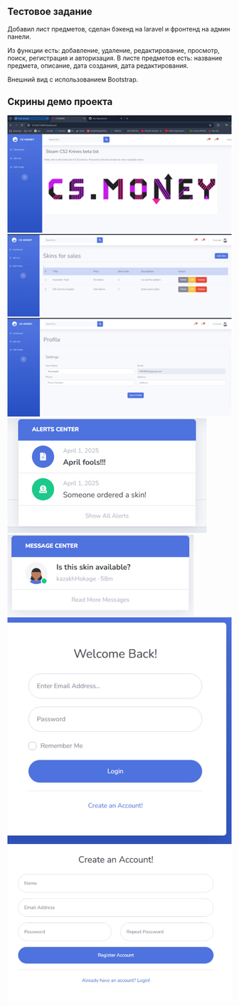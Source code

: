 

## Тестовое задание

Добавил лист предметов, сделан бэкенд на laravel и фронтенд на админ панели.

Из функции есть: добавление, удаление, редактирование, просмотр, поиск, регистрация и авторизация.
В листе предметов есть: название предмета, описание, дата создания, дата редактирования.

Внешний вид с использованием Bootstrap.


## Скрины демо проекта
![1](img/1.png)
![2](img/2.jpg)
![3](img/3.jpg)
![4](img/4.jpg)
![5](img/5.jpg)
![6](img/6.jpg)
![7](img/7.jpg)

